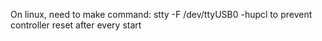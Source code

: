 On linux, need to make command:
stty -F /dev/ttyUSB0 -hupcl
to prevent controller reset after every start
